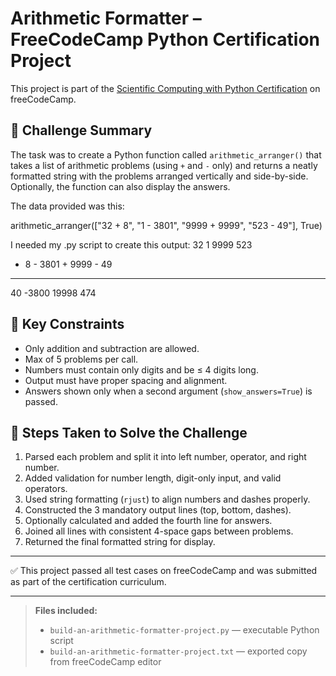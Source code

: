 # Arithmetic Formatter – FreeCodeCamp Python Certification Project

This project is part of the [Scientific Computing with Python Certification](https://www.freecodecamp.org/learn/scientific-computing-with-python/) on freeCodeCamp.

## 🚀 Challenge Summary

The task was to create a Python function called `arithmetic_arranger()` that takes a list of arithmetic problems (using `+` and `-` only) and returns a neatly formatted string with the problems arranged vertically and side-by-side. Optionally, the function can also display the answers.

The data provided was this: 

arithmetic_arranger(["32 + 8", "1 - 3801", "9999 + 9999", "523 - 49"], True)

I needed my .py script to create this output:
  32         1      9999      523
+  8    - 3801    + 9999    -  49
----    ------    ------    ----
  40     -3800     19998      474

## 🧠 Key Constraints

- Only addition and subtraction are allowed.
- Max of 5 problems per call.
- Numbers must contain only digits and be ≤ 4 digits long.
- Output must have proper spacing and alignment.
- Answers shown only when a second argument (`show_answers=True`) is passed.

## 🧰 Steps Taken to Solve the Challenge

1. Parsed each problem and split it into left number, operator, and right number.
2. Added validation for number length, digit-only input, and valid operators.
3. Used string formatting (`rjust`) to align numbers and dashes properly.
4. Constructed the 3 mandatory output lines (top, bottom, dashes).
5. Optionally calculated and added the fourth line for answers.
6. Joined all lines with consistent 4-space gaps between problems.
7. Returned the final formatted string for display.

---

✅ This project passed all test cases on freeCodeCamp and was submitted as part of the certification curriculum.

---

> **Files included:**
> - `build-an-arithmetic-formatter-project.py` — executable Python script
> - `build-an-arithmetic-formatter-project.txt` — exported copy from freeCodeCamp editor

